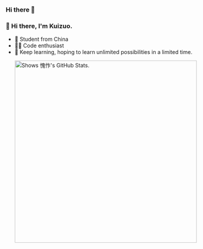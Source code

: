 ### Hi there 👋

<!--
**onewhitethreee/onewhitethreee** is a ✨ _special_ ✨ repository because its `README.md` (this file) appears on your GitHub profile.

Here are some ideas to get you started:

- 🔭 I’m currently working on ...
- 🌱 I’m currently learning ...
- 👯 I’m looking to collaborate on ...
- 🤔 I’m looking for help with ...
- 💬 Ask me about ...
- 📫 How to reach me: ...
- 😄 Pronouns: ...
- ⚡ Fun fact: ...
-->

### 👋 Hi there, I'm Kuizuo.

- 🧑 Student from China
- 👨‍💻 Code enthusiast
- 🌱 Keep learning, hoping to learn unlimited possibilities in a limited time.

<a href="https://github.com/pulls?q=author%onewhitethreee">
  <picture>
    <source media="(prefers-color-scheme: dark)" srcset="https://github-stats.liuli.lol/api?username=onewhitethreee&theme=vue-dark&show_icons=true&include_all_commits=true&count_private=true">
    <img alt="Shows 愧怍's GitHub Stats." align="right" width="480px" src="https://github-stats.liuli.lol/api?username=onewhitethreee&theme=vue&show_icons=true&include_all_commits=true&count_private=true">
  </picture>
</a>

